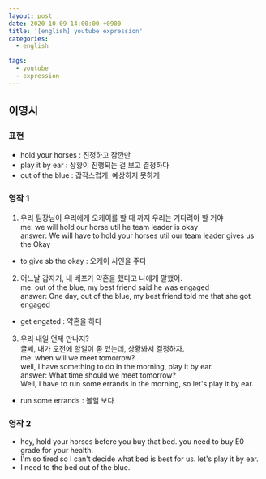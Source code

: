 ```yaml
---
layout: post
date: 2020-10-09 14:00:00 +0900
title: '[english] youtube expression'
categories:
  - english

tags:
  - youtube
  - expression
---
```


## 이영시

### 표현

- hold your horses : 진정하고 잠깐만
- play it by ear : 상황이 진행되는 걸 보고 결정하다
- out of the blue : 갑작스럽게, 예상하지 못하게


### 영작 1

1) 우리 팀장님이 우리에게 오케이를 할 때 까지 우리는 기다려야 할 거야   
me: we will hold our horse util he team leader is okay  
answer:  We will have to hold your horses util our team leader gives us the Okay  

- to give sb the okay : 오케이 사인을 주다

2) 어느날 갑자기, 내 베프가 약혼을 했다고 나에게 말했어.  
me: out of the blue, my best friend said he was engaged  
answer: One day, out of the blue, my best friend told me that she got engaged  

- get engated : 약혼을 하다

3) 우리 내일 언제 만나지?   
글쎄, 내가 오전에 할일이 좀 있는데, 상황봐서 결정하자.  
me: when will we meet tomorrow?  
    well, I have something to do in the morning, play it by ear.  
answer: What time should we meet tomorrow?  
        Well, I have to run some errands in the morning, so let's play it by ear.  

- run some errands : 볼일 보다


### 영작 2

- hey, hold your horses before you buy that bed. you need to buy E0 grade for your health.
- I'm so tired so I can't decide  what bed is best for us. let's play it by ear.
- I need to the bed out of the blue.
